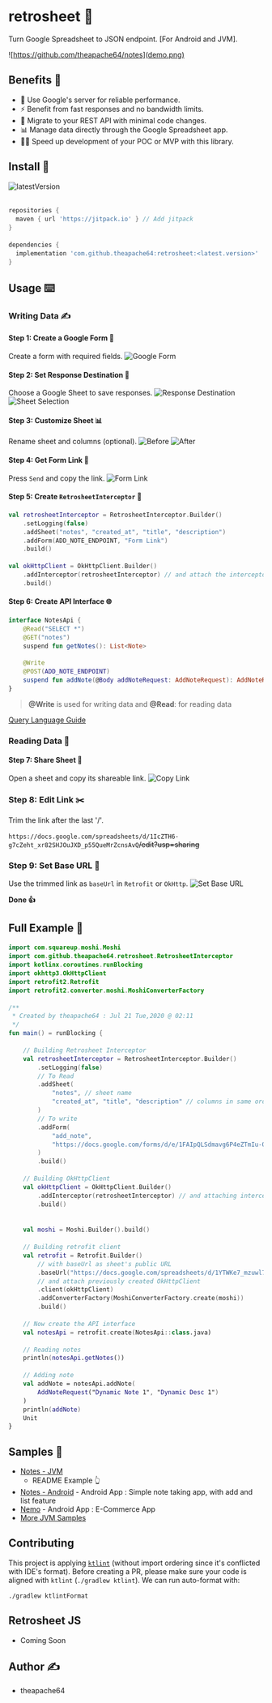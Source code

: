 # retrosheet 📄

Turn Google Spreadsheet to JSON endpoint. [For Android and JVM].

![https://github.com/theapache64/notes](demo.png)

## Benefits 🤗

- 🚀 Use Google's server for reliable performance.
- ⚡ Benefit from fast responses and no bandwidth limits.
- 🔄 Migrate to your REST API with minimal code changes.
- 📊 Manage data directly through the Google Spreadsheet app.
- 🏃‍♂️ Speed up development of your POC or MVP with this library.

## Install 🤝

![latestVersion](https://img.shields.io/github/v/release/theapache64/retrosheet)

```groovy

repositories {
  maven { url 'https://jitpack.io' } // Add jitpack
}

dependencies {
  implementation 'com.github.theapache64:retrosheet:<latest.version>'
}
```

## Usage ⌨️

### Writing Data ✍️

#### Step 1: Create a Google Form 📝
Create a form with required fields.
![Google Form](https://i.imgur.com/9PeK2EQ.png)

#### Step 2: Set Response Destination 🎯
Choose a Google Sheet to save responses.
![Response Destination](https://i.imgur.com/fIzWiN5.png)
![Sheet Selection](https://i.imgur.com/7ASAB55.png)

#### Step 3: Customize Sheet 📊
Rename sheet and columns (optional).
![Before](https://i.imgur.com/keT8P1o.png)
![After](https://i.imgur.com/N6xfuZK.png)

#### Step 4: Get Form Link 🔗
Press `Send` and copy the link.
![Form Link](https://i.imgur.com/veATAn5.png)

#### Step 5: Create `RetrosheetInterceptor` 🔧
```kotlin
val retrosheetInterceptor = RetrosheetInterceptor.Builder()
    .setLogging(false)
    .addSheet("notes", "created_at", "title", "description")
    .addForm(ADD_NOTE_ENDPOINT, "Form Link")
    .build()

val okHttpClient = OkHttpClient.Builder()
    .addInterceptor(retrosheetInterceptor) // and attach the interceptor
    .build()
```

#### Step 6: Create API Interface 🌐
```kotlin
interface NotesApi {
    @Read("SELECT *") 
    @GET("notes")
    suspend fun getNotes(): List<Note>

    @Write
    @POST(ADD_NOTE_ENDPOINT)
    suspend fun addNote(@Body addNoteRequest: AddNoteRequest): AddNoteRequest
}
```


> **@Write** is used for writing data and **@Read**: for reading data

[Query Language Guide](https://developers.google.com/chart/interactive/docs/querylanguage)

### Reading Data 📖

#### Step 7: Share Sheet 🔄
Open a sheet and copy its shareable link.
![Copy Link](https://i.imgur.com/MNYD7mg.png)

### Step 8: Edit Link ✂️
Trim the link after the last '/'.

`https://docs.google.com/spreadsheets/d/1IcZTH6-g7cZeht_xr82SHJOuJXD_p55QueMrZcnsAvQ`~~/edit?usp=sharing~~


### Step 9: Set Base URL 🔗
Use the trimmed link as `baseUrl` in `Retrofit` or `OkHttp`.
![Set Base URL](https://i.imgur.com/tFMNEC4.png)

**Done 👍**

## Full Example 🌟

```kotlin
import com.squareup.moshi.Moshi
import com.github.theapache64.retrosheet.RetrosheetInterceptor
import kotlinx.coroutines.runBlocking
import okhttp3.OkHttpClient
import retrofit2.Retrofit
import retrofit2.converter.moshi.MoshiConverterFactory

/**
 * Created by theapache64 : Jul 21 Tue,2020 @ 02:11
 */
fun main() = runBlocking {
  
    // Building Retrosheet Interceptor
    val retrosheetInterceptor = RetrosheetInterceptor.Builder()
        .setLogging(false)
        // To Read
        .addSheet(
            "notes", // sheet name
            "created_at", "title", "description" // columns in same order
        )
        // To write
        .addForm(
            "add_note",
            "https://docs.google.com/forms/d/e/1FAIpQLSdmavg6P4eZTmIu-0M7xF_z-qDCHdpGebX8MGL43HSGAXcd3w/viewform?usp=sf_link" // form link
        )
        .build()

    // Building OkHttpClient 
    val okHttpClient = OkHttpClient.Builder()
        .addInterceptor(retrosheetInterceptor) // and attaching interceptor
        .build()


    val moshi = Moshi.Builder().build()

    // Building retrofit client
    val retrofit = Retrofit.Builder()
        // with baseUrl as sheet's public URL    
        .baseUrl("https://docs.google.com/spreadsheets/d/1YTWKe7_mzuwl7AO1Es1aCtj5S9buh3vKauKCMjx1j_M/") // Sheet's public URL
        // and attach previously created OkHttpClient
        .client(okHttpClient)
        .addConverterFactory(MoshiConverterFactory.create(moshi))
        .build()

    // Now create the API interface
    val notesApi = retrofit.create(NotesApi::class.java)
  
    // Reading notes
    println(notesApi.getNotes())

    // Adding note
    val addNote = notesApi.addNote(
        AddNoteRequest("Dynamic Note 1", "Dynamic Desc 1")
    )
    println(addNote)
    Unit
}
```

## Samples 🌠

- [Notes - JVM](https://github.com/theapache64/retrosheet/blob/master/src/main/kotlin/com/github/theapache64/retrosheet/sample/notes/Notes.kt)
  - README Example 👆
- [Notes - Android](https://github.com/theapache64/notes) - Android App : Simple note taking app, with add and list
  feature
- [Nemo](https://github.com/theapache64/nemo) - Android App :  E-Commerce App
- [More JVM Samples](https://github.com/theapache64/retrosheet/tree/master/src/main/kotlin/com/github/theapache64/retrosheet/sample)

## Contributing
This project is applying [`ktlint`](https://ktlint.github.io/) (without import ordering since it's conflicted with IDE's 
format). Before creating a PR, please make sure your code is aligned with `ktlint` (`./gradlew ktlint`).
We can run auto-format with:
```shell
./gradlew ktlintFormat
```
## Retrosheet JS

- Coming Soon

## Author ✍️

- theapache64
